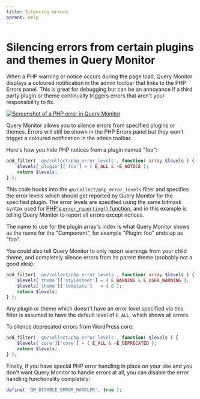 ```yaml
---
title: Silencing errors
parent: Help
---
```


# Silencing errors from certain plugins and themes in Query Monitor

When a PHP warning or notice occurs during the page load, Query Monitor displays a coloured notification in the admin toolbar that links to the PHP Errors panel. This is great for debugging but can be an annoyance if a third party plugin or theme continually triggers errors that aren't your responsibility to fix.

[![Screenshot of a PHP error in Query Monitor](../../assets/php-errors.png)](../../assets/php-errors.png)

Query Monitor allows you to silence errors from specified plugins or themes. Errors will still be shown in the PHP Errors panel but they won't trigger a coloured notification in the admin toolbar.

Here's how you hide PHP notices from a plugin named "foo":

```php
add_filter( 'qm/collect/php_error_levels', function( array $levels ) {
	$levels['plugin']['foo'] = ( E_ALL & ~E_NOTICE );
	return $levels;
} );
```

This code hooks into the `qm/collect/php_error_levels` filter and specifies the error levels which should get reported by Query Monitor for the specified plugin. The error levels are specified using the same bitmask syntax used for [PHP's `error_reporting()` function](https://secure.php.net/manual/en/function.error-reporting.php), and in this example is telling Query Monitor to report all errors except notices.

The name to use for the plugin array's index is what Query Monitor shows as the name for the "Component", for example "Plugin: foo" ends up as "foo".

You could also tell Query Monitor to only report warnings from your child theme, and completely silence errors from its parent theme (probably not a good idea):

```php
add_filter( 'qm/collect/php_error_levels', function( array $levels ) {
	$levels['theme']['stylesheet'] = ( E_WARNING & E_USER_WARNING );
	$levels['theme']['template']   = ( 0 );
	return $levels;
} );
```

Any plugin or theme which doesn't have an error level specified via this filter is assumed to have the default level of `E_ALL`, which shows all errors.

To silence deprecated errors from WordPress core:

```php
add_filter( 'qm/collect/php_error_levels', function( $levels ) {
	$levels['core']['core'] = ( E_ALL & ~E_DEPRECATED );
	return $levels;
} );
```

Finally, if you have special PHP error handling in place on your site and you don't want Query Monitor to handle errors at all, you can disable the error handling functionality completely:

```php
define( 'QM_DISABLE_ERROR_HANDLER', true );
```
